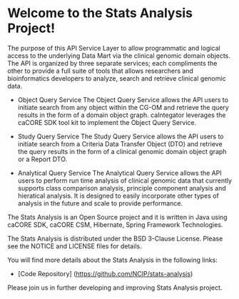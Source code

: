 Welcome to the Stats Analysis Project!
=====================================

The purpose of this API Service Layer to allow programmatic and logical access to the underlying Data Mart via the clinical genomic domain objects.  The API is organized by three separate services; each compliments the other to provide a full suite of tools that allows researchers and bioinformatics developers to analyze, search and retrieve clinical genomic data.

* Object Query Service
  The Object Query Service allows the API users to initiate search from any object within the CG-OM and retrieve the query results in the form of a domain object graph.  caIntegator leverages the caCORE SDK tool kit to implement the Object Query Service.
  
* Study Query Service
  The Study Query Service allows the API users to initiate search from a Criteria Data Transfer Object (DTO) and retrieve the query results in the form of a clinical genomic domain object graph or a Report DTO. 

* Analytical Query Service
  The Analytical Query Service allows the API users to perform run time analysis of clinical genomic data that currently supports class comparison analysis, principle component analysis and hieratical analysis.  It is designed to easily incorporate other types of analysis in the future and scale to provide performance.

The Stats Analysis is an Open Source project and it is written in Java using caCORE SDK, caCORE CSM, Hibernate, Spring Framework Technologies.

The Stats Analysis is distributed under the BSD 3-Clause License.
Please see the NOTICE and LICENSE files for details.

You will find more details about the Stats Analysis in the following links:
 * [Code Repository] (https://github.com/NCIP/stats-analysis)
 
Please join us in further developing and improving Stats Analysis project.
